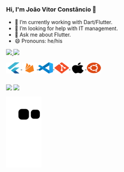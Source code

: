 ### Hi, I'm João Vitor Constâncio 👋


- 🌱 I’m currently working with Dart/Flutter.
- 🤔 I’m looking for help with IT management.
- 💬 Ask me about Flutter.
- 😄 Pronouns: he/his

<div align="start">
  <a href="https://github.com/joaoconstancio1">
  <img height="180em" src="https://github-readme-stats.vercel.app/api?username=joaoconstancio1&show_icons=true&theme=dracula&include_all_commits=true&count_private=true"/>
  <img height="180em" src="https://github-readme-stats.vercel.app/api/top-langs/?username=joaoconstancio1&layout=compact&langs_count=7&theme=dracula"/>
</div>
  

  
 
<div style="display: inline_block"><br>
<img align="center" alt="Joao-Js" height="30" width="40" src="https://raw.githubusercontent.com/devicons/devicon/master/icons/flutter/flutter-original.svg">
<img align="center" alt="Joao-Js" height="30" width="40" src="https://raw.githubusercontent.com/devicons/devicon/master/icons/firebase/firebase-plain.svg">
<img align="center" alt="Joao-Js" height="30" width="40" src="https://raw.githubusercontent.com/devicons/devicon/master/icons/vscode/vscode-original.svg">
<img align="center" alt="Joao-Js" height="30" width="40" src="https://raw.githubusercontent.com/devicons/devicon/master/icons/git/git-original.svg">
<img align="center" alt="Joao-Js" height="30" width="40" src="https://raw.githubusercontent.com/devicons/devicon/master/icons/apple/apple-original.svg">
<img align="center" alt="Joao-Js" height="30" width="40" src="https://raw.githubusercontent.com/devicons/devicon/master/icons/ubuntu/ubuntu-plain.svg">


</div>
  
##
<div > 
<a href="https://instagram.com/joaoconstancio1" target="_blank"><img src="https://img.shields.io/badge/-Instagram-%23E4405F?style=for-the-badge&logo=instagram&logoColor=white" target="_blank"></a>
<a href="https://www.linkedin.com/in/joaoconstancio1" target="_blank"><img src="https://img.shields.io/badge/-LinkedIn-%230077B5?style=for-the-badge&logo=linkedin&logoColor=white" target="_blank"></a>


![Snake animation](https://github.com/rafaballerini/rafaballerini/blob/output/github-contribution-grid-snake.svg)
 
</div>
